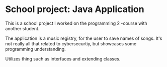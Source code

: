 # School project: Java Application

This is a school project I worked on the programming 2 -course with another student.

The application is a music registry, for the user to save names of songs. It's not really all that related to cybersecurtiy, but showcases some programming understanding. 

Utilizes thing such as interfaces and extending classes.
